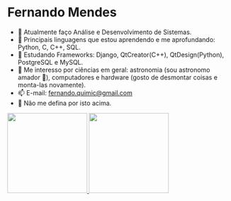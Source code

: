 # Fernando Mendes


- 🔭 Atualmente faço Análise e Desenvolvimento de Sistemas.
- 🌱 Principais linguagens que estou aprendendo e me aprofundando: Python, C, C++, SQL.
- 🤔 Estudando Frameworks: Django, QtCreator(C++), QtDesign(Python), PostgreSQL e MySQL.
- 💬 Me interesso por ciências em geral: astronomia (sou astronomo amador 🔭), computadores e hardware (gosto de desmontar coisas e monta-las novamente).
- 📫 E-mail: fernando.quimic@gmail.com
- :no_entry_sign: Não me defina por isto acima.


<div>
<a href="https://github.com/Fat83dotcom">
<img height="180em" src="https://github-readme-stats.vercel.app/api/top-langs/?username=Fat83dotcom&layout=compact&langs_count=7&theme=dracula"/>
<img height="180em" src="https://github-readme-stats.vercel.app/api?username=Fat83dotcom&show_icons=true&theme=dracula&include_all_commits=true&count_private=true"/>
</div>
